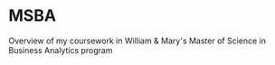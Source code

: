 # MSBA
Overview of my coursework in William &amp; Mary's Master of Science in Business Analytics program
